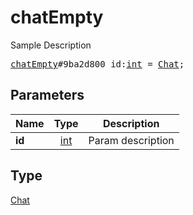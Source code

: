 # chatEmpty

Sample Description

<pre>
<a href="../constructor/chatEmpty.md">chatEmpty</a>#9ba2d800 id:<a href="../type/int.md">int</a> = <a href="../type/Chat.md">Chat</a>;
</pre>

## Parameters

| Name | Type | Description |
|------|:----:|-------------|
| **id** | [int](../type/int.md) | Param description |

## Type

[Chat](../type/Chat.md)

